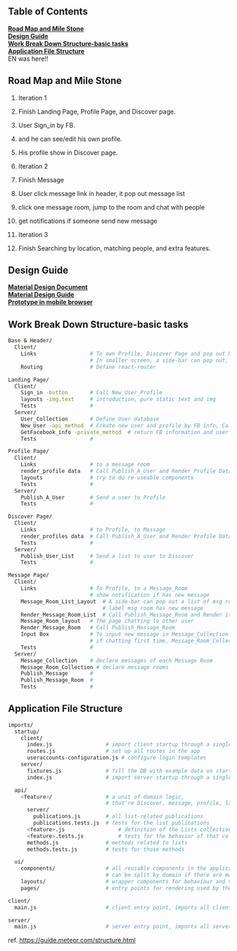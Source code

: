 ## Table of Contents
**[Road Map and Mile Stone](#road-map-and-mile-stone)**  
**[Design Guide](#design-guide)**  
**[Work Break Down Structure-basic tasks](#work-break-down-structure-basic-tasks)**  
**[Application File Structure](#application-file-structure)**  
  EN was here!!
## Road Map and Mile Stone
1. Iteration 1
  0. Finish Landing Page, Profile Page, and Discover page.  
  1. User Sign_in by FB.  
  2. and he can see/edit his own profile.  
  3. His profile show in Discover page.  
2. Iteration 2  
  0. Finish Message
  1. User click message link in header, it pop out message list
  2. click one message room, jump to the room and chat with people
  3. get notifications if someone send new message

3. Iteration 3
  0. Finish Searching by location, matching people, and extra features.

## Design Guide
  **[Material Design Document](http://materializecss.com/)**  
  **[Material Design Guide](https://material.google.com/)**   
  **[Prototype in mobile browser](http://adobe.ly/2cFoq2a)**   


## Work Break Down Structure-basic tasks
```sh
Base & Header/
  Client/
    Links                 # To own Profile, Discover Page and pop out Message room list.
                          # In smaller screen, a side-bar can pop out,
    Routing               # Define react-router

Landing Page/
  Client/
    Sign_in -button       # Call New_User_Profile
    layouts -img,text     # introduction, pure static text and img
    Tests                 #
  Server/
    User_Collection       # Define User database
    New_User -api_method  # Create new user and profile by FB info, Call GetFacebook_info
    GetFacebook_info -private_method  # return FB information and user photo
    Tests                 #

Profile Page/
  Client/
    Links                 # to a message room
    render_profile data   # Call Publish_A_User and Render Profile Data on layouts
    layouts               # try to do re-useable components
    Tests                 #
  Server/
    Publish_A_User        # Send a user to Profile
    Tests                 #

Discover Page/
  Client/
    Links                 # to Profile, to Message
    render_profiles data  # Call Publish_A_User and Render Profile Data on layouts
    Tests                 #
  Server/
    Publish_User_List     # Send a list to user to Discover
    Tests                 #

Message Page/
  Client/
    Links                 # To Profile, to a Message_Room
                          # show notification if has new message
    Message_Room_List_Layout  # A side-bar can pop out a list of msg room
                              # label msg room has new message
    Render_Message_Room_List  # Call Publish_Message_Room and Render it
    Message_Room_layout   # The page chatting to other user
    Render_Message_Room   # Call Publish_Message_Room
    Input Box             # To input new message in Message_Collection
                          # if chatting first time, Message_Room_Collection too
    Tests                 #
  Server/
    Message_Collection    # declare messages of each Message Room
    Message_Room_Collection # declare message rooms
    Publish_Message       #
    Publish_Message_Room  #
    Tests                 #

```

## Application File Structure
```sh
imports/
  startup/
    client/
      index.js                 # import client startup through a single index entry point
      routes.js                # set up all routes in the app
      useraccounts-configuration.js # configure login templates
    server/
      fixtures.js              # fill the DB with example data on startup
      index.js                 # import server startup through a single index entry point

  api/
    <feature>/                 # a unit of domain logic,
                               # that're Discover, message, profile, landing_page
      server/
        publications.js        # all list-related publications
        publications.tests.js  # tests for the list publications
      <feature>.js                 # definition of the Lists collection
      <feature>.tests.js           # tests for the behavior of that collection
      methods.js               # methods related to lists
      methods.tests.js         # tests for those methods

  ui/
    components/                # all reusable components in the application
                               # can be split by domain if there are many
    layouts/                   # wrapper components for behaviour and visuals
    pages/                     # entry points for rendering used by the router

client/
  main.js                      # client entry point, imports all client code

server/
  main.js                      # server entry point, imports all server code

```
ref. https://guide.meteor.com/structure.html

